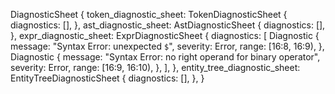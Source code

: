 DiagnosticSheet {
    token_diagnostic_sheet: TokenDiagnosticSheet {
        diagnostics: [],
    },
    ast_diagnostic_sheet: AstDiagnosticSheet {
        diagnostics: [],
    },
    expr_diagnostic_sheet: ExprDiagnosticSheet {
        diagnostics: [
            Diagnostic {
                message: "Syntax Error: unexpected `$`",
                severity: Error,
                range: [16:8, 16:9),
            },
            Diagnostic {
                message: "Syntax Error: no right operand for binary operator",
                severity: Error,
                range: [16:9, 16:10),
            },
        ],
    },
    entity_tree_diagnostic_sheet: EntityTreeDiagnosticSheet {
        diagnostics: [],
    },
}
